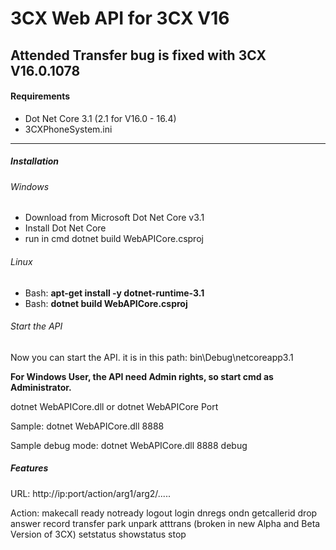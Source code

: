 # 3CX Web API for 3CX V16


## Attended Transfer bug is fixed with 3CX V16.0.1078

#### Requirements
- Dot Net Core 3.1 (2.1 for V16.0 - 16.4)
- 3CXPhoneSystem.ini

------------


##### Installation

###### Windows

- Download from Microsoft Dot Net Core v3.1
- Install Dot Net Core
- run in cmd dotnet build WebAPICore.csproj

###### Linux

- Bash: **apt-get install -y dotnet-runtime-3.1**
- Bash:  **dotnet build WebAPICore.csproj**

###### Start the API
Now you can start the API.
it is in this path: bin\Debug\netcoreapp3.1

**For Windows User, the API need Admin rights, so start cmd as Administrator.**

dotnet WebAPICore.dll 
or 
dotnet WebAPICore Port

Sample: dotnet WebAPICore.dll 8888

Sample debug mode: dotnet WebAPICore.dll 8888 debug

##### Features
URL: http://ip:port/action/arg1/arg2/.....

Action:
makecall
ready
notready
logout
login
dnregs
ondn
getcallerid
drop
answer
record
transfer
park
unpark
atttrans (broken in new Alpha and Beta Version of 3CX)
setstatus
showstatus
stop

